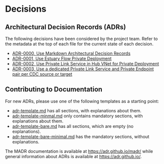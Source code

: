 # Decisions

## Architectural Decision Records (ADRs)

The following decisions have been considered by the project team. Refer to the metadata at the top of each file for the current state of each decision.

* [ADR-0000, Use Markdown Architectural Decision Records](0000-use-markdown-architectural-decision-records.md)
* [ADR-0001, Use Estuary Flow Private Deployment](0001-use-estuary-flow-private-deployment.md)
* [ADR-0002, Use Private Link Service in Hub VNet for Private Deployment](0002-use-private-link-service-in-hub-vnet.md)
* [ADR-0003, Use a dedicated Private Link Service and Private Endpoint pair per CDC source or target](0003-use-dedicated-private-link-service-and-private-endpoint-pair-per-cdc-source-or-target.md)

## Contributing to Documentation

For new ADRs, please use one of the following templates as a starting point:

* [adr-template.md](templates/adr-template.md) has all sections, with explanations about them.
* [adr-template-minmal.md](templates/adr-template-minimal.md) only contains mandatory sections, with explanations about them. <!-- ### Consequences also contained, though marked as "optional" -->
* [adr-template-bare.md](templates/adr-template-bare.md) has all sections, which are empty (no explanations).
* [adr-template-bare-minimal.md](templates/adr-template-bare-minimal.md) has the mandatory sections, without explanations. <!-- ### Consequences also contained, though marked as "optional" -->

The MADR documentation is available at <https://adr.github.io/madr/> while general information about ADRs is available at <https://adr.github.io/>.
